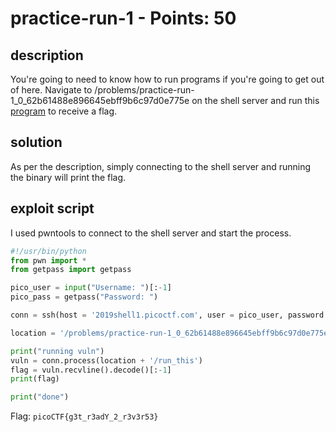 # practice-run-1 - Points: 50

## description

You're going to need to know how to run programs if you're going to get out of here. Navigate to /problems/practice-run-1_0_62b61488e896645ebff9b6c97d0e775e on the shell server and run this [program](./run_this) to receive a flag.

## solution

As per the description, simply connecting to the shell server and running the binary will print the flag.

## exploit script

I used pwntools to connect to the shell server and start the process.

```py
#!/usr/bin/python
from pwn import *
from getpass import getpass

pico_user = input("Username: ")[:-1]
pico_pass = getpass("Password: ")

conn = ssh(host = '2019shell1.picoctf.com', user = pico_user, password = pico_pass)

location = '/problems/practice-run-1_0_62b61488e896645ebff9b6c97d0e775e'

print("running vuln")
vuln = conn.process(location + '/run_this')
flag = vuln.recvline().decode()[:-1]
print(flag)

print("done")
```

Flag: ```picoCTF{g3t_r3adY_2_r3v3r53}```

